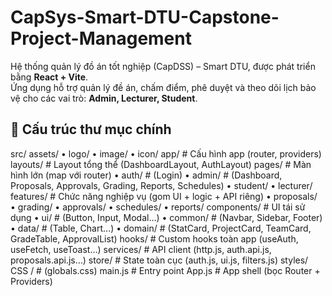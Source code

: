 # CapSys-Smart-DTU-Capstone-Project-Management
 Hệ thống quản lý đồ án tốt nghiệp (CapDSS) – Smart DTU, được phát triển bằng **React + Vite**.  
 Ứng dụng hỗ trợ quản lý đề án, chấm điểm, phê duyệt và theo dõi lịch bảo vệ cho các vai trò: **Admin, Lecturer, Student**.
 ## 📂 Cấu trúc thư mục chính
 src/
assets/
• logo/
• image/
• icon/
app/	        # Cấu hình app (router, providers)
layouts/	# Layout tổng thể (DashboardLayout, AuthLayout)
pages/	        # Màn hình lớn (map với router)
• auth/         # (Login)
• admin/        # (Dashboard, Proposals, Approvals, Grading, Reports, Schedules)
• student/ 
• lecturer/ 
features/       # Chức năng nghiệp vụ (gom UI + logic + API riêng)
• proposals/    
• grading/
• approvals/
• schedules/
• reports/
components/	# UI tái sử dụng
• ui/           # (Button, Input, Modal…)
• common/       # (Navbar, Sidebar, Footer)
• data/         # (Table, Chart…)
• domain/       # (StatCard, ProjectCard, TeamCard, GradeTable, ApprovalList)
hooks/	        # Custom hooks toàn app (useAuth, useFetch, useToast…)
services/	# API client (http.js, auth.api.js, proposals.api.js…)
store/	        # State toàn cục (auth.js, ui.js, filters.js)
styles/	CSS /   # (globals.css)
main.js	        # Entry point
App.js	        # App shell (bọc Router + Providers)

